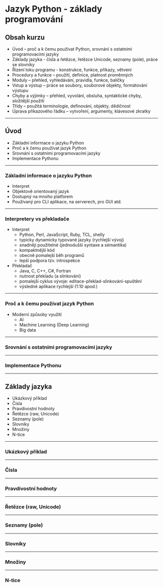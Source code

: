 # Jazyk Python - základy programování

## Obsah kurzu

* Úvod – proč a k čemu používat Python, srovnání s ostatními programovacími jazyky
* Základy jazyka - čísla a řetězce, řetězce Unicode, seznamy (pole), práce se slovníky
* Řízení toku programu - konstrukce, funkce, příkazy, větvení
* Procedury a funkce – použití, definice, platnost proměnných
* Moduly – přehled, vyhledávání, pravidla, funkce, balíčky
* Vstup a výstup – práce se soubory, souborové objekty, formátování výstupu
* Chyby a výjimky – přehled, vyvolání, obsluha, syntaktické chyby, složitější použití
* Třídy – použitá terminologie, definování, objekty, dědičnost
* Úprava příkazového řádku – vytvoření, argumenty, klávesové zkratky

---

## Úvod

* Základní informace o jazyku Python
* Proč a k čemu používat jazyk Python
* Srovnání s ostatními programovacími jazyky
* Implementace Pythonu

---

### Základní informace o jazyku Python

* Interpret
* Objektově orientovaný jazyk
* Dostupný na mnoho platforem
* Používaný pro CLI aplikace, na serverech, pro GUI atd.

---

### Interpretery vs překladače

* Interpret
    - Python, Perl, JavaScript, Ruby, TCL, shelly
    - typicky dynamicky typované jazyky (rychlejší vývoj)
    - snadněji použitelné (jednodušší syntaxe a sémantika)
    - kompaktnější kód
    - obecně pomalejší běh programů
    - lepší podpora tzv. introspekce
* Překladač
    - Java, C, C++, C#, Fortran
    - nutnost překladu (a slinkování)
    - pomalejší cyklus vývoje: editace-překlad-slinkování-spuštění
    - výsledné aplikace rychlejší (1:10 apod.)

---

### Proč a k čemu používat jazyk Python

* Moderní způsoby využití
    - AI
    - Machine Learning (Deep Learning)
    - Big data

---

### Srovnání s ostatními programovacími jazyky

---

### Implementace Pythonu

---

## Základy jazyka

* Ukázkový příklad
* Čísla
* Pravdivostní hodnoty
* Řetězce (raw, Unicode)
* Seznamy (pole)
* Slovníky
* Množiny
* N-tice

---

### Ukázkový příklad

---

### Čísla

---

### Pravdivostní hodnoty

---

### Řetězce (raw, Unicode)

---

### Seznamy (pole)

---

### Slovníky

---

### Množiny

---

### N-tice
